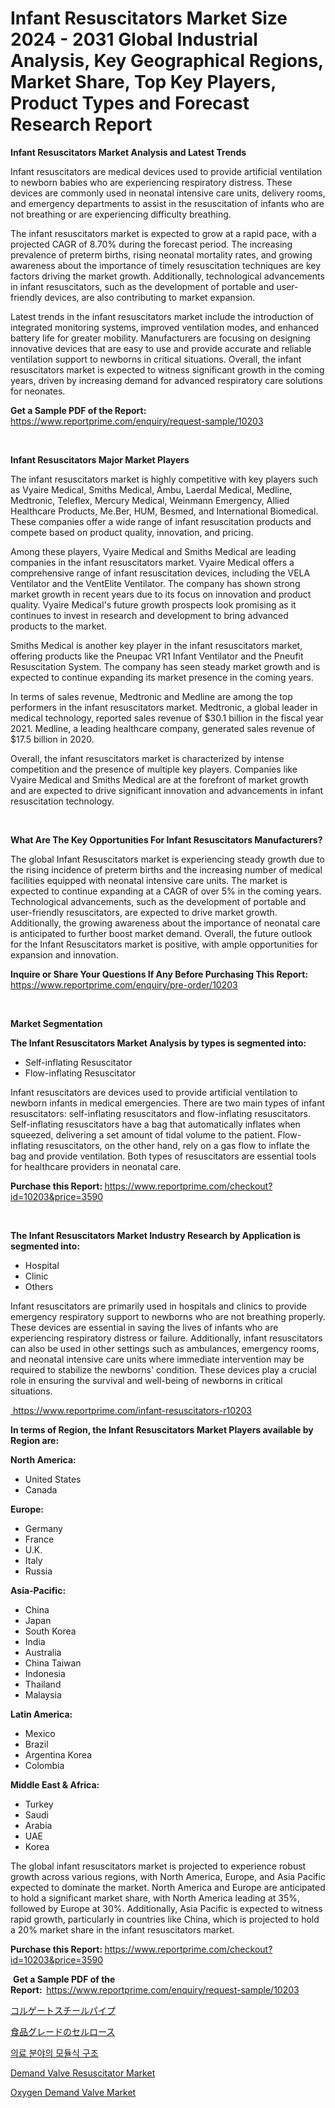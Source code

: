 <p><h1>Infant Resuscitators Market Size 2024 - 2031 Global Industrial Analysis, Key Geographical Regions, Market Share, Top Key Players, Product Types and Forecast Research Report</h1></p><p><strong>Infant Resuscitators Market Analysis and Latest Trends</strong></p>
<p><p>Infant resuscitators are medical devices used to provide artificial ventilation to newborn babies who are experiencing respiratory distress. These devices are commonly used in neonatal intensive care units, delivery rooms, and emergency departments to assist in the resuscitation of infants who are not breathing or are experiencing difficulty breathing.</p><p>The infant resuscitators market is expected to grow at a rapid pace, with a projected CAGR of 8.70% during the forecast period. The increasing prevalence of preterm births, rising neonatal mortality rates, and growing awareness about the importance of timely resuscitation techniques are key factors driving the market growth. Additionally, technological advancements in infant resuscitators, such as the development of portable and user-friendly devices, are also contributing to market expansion.</p><p>Latest trends in the infant resuscitators market include the introduction of integrated monitoring systems, improved ventilation modes, and enhanced battery life for greater mobility. Manufacturers are focusing on designing innovative devices that are easy to use and provide accurate and reliable ventilation support to newborns in critical situations. Overall, the infant resuscitators market is expected to witness significant growth in the coming years, driven by increasing demand for advanced respiratory care solutions for neonates.</p></p>
<p><strong>Get a Sample PDF of the Report:&nbsp;</strong> <a href="https://www.reportprime.com/enquiry/request-sample/10203">https://www.reportprime.com/enquiry/request-sample/10203</a></p>
<p>&nbsp;</p>
<p><strong>Infant Resuscitators Major Market Players</strong></p>
<p><p>The infant resuscitators market is highly competitive with key players such as Vyaire Medical, Smiths Medical, Ambu, Laerdal Medical, Medline, Medtronic, Teleflex, Mercury Medical, Weinmann Emergency, Allied Healthcare Products, Me.Ber, HUM, Besmed, and International Biomedical. These companies offer a wide range of infant resuscitation products and compete based on product quality, innovation, and pricing.</p><p>Among these players, Vyaire Medical and Smiths Medical are leading companies in the infant resuscitators market. Vyaire Medical offers a comprehensive range of infant resuscitation devices, including the VELA Ventilator and the VentElite Ventilator. The company has shown strong market growth in recent years due to its focus on innovation and product quality. Vyaire Medical's future growth prospects look promising as it continues to invest in research and development to bring advanced products to the market.</p><p>Smiths Medical is another key player in the infant resuscitators market, offering products like the Pneupac VR1 Infant Ventilator and the Pneufit Resuscitation System. The company has seen steady market growth and is expected to continue expanding its market presence in the coming years.</p><p>In terms of sales revenue, Medtronic and Medline are among the top performers in the infant resuscitators market. Medtronic, a global leader in medical technology, reported sales revenue of $30.1 billion in the fiscal year 2021. Medline, a leading healthcare company, generated sales revenue of $17.5 billion in 2020.</p><p>Overall, the infant resuscitators market is characterized by intense competition and the presence of multiple key players. Companies like Vyaire Medical and Smiths Medical are at the forefront of market growth and are expected to drive significant innovation and advancements in infant resuscitation technology.</p></p>
<p>&nbsp;</p>
<p><strong>What Are The Key Opportunities For Infant Resuscitators Manufacturers?</strong></p>
<p><p>The global Infant Resuscitators market is experiencing steady growth due to the rising incidence of preterm births and the increasing number of medical facilities equipped with neonatal intensive care units. The market is expected to continue expanding at a CAGR of over 5% in the coming years. Technological advancements, such as the development of portable and user-friendly resuscitators, are expected to drive market growth. Additionally, the growing awareness about the importance of neonatal care is anticipated to further boost market demand. Overall, the future outlook for the Infant Resuscitators market is positive, with ample opportunities for expansion and innovation.</p></p>
<p><strong>Inquire or Share Your Questions If Any Before Purchasing This Report:</strong> <a href="https://www.reportprime.com/enquiry/pre-order/10203">https://www.reportprime.com/enquiry/pre-order/10203</a></p>
<p>&nbsp;</p>
<p><strong>Market Segmentation</strong></p>
<p><strong>The Infant Resuscitators Market Analysis by types is segmented into:</strong></p>
<p><ul><li>Self-inflating Resuscitator</li><li>Flow-inflating Resuscitator</li></ul></p>
<p><p>Infant resuscitators are devices used to provide artificial ventilation to newborn infants in medical emergencies. There are two main types of infant resuscitators: self-inflating resuscitators and flow-inflating resuscitators. Self-inflating resuscitators have a bag that automatically inflates when squeezed, delivering a set amount of tidal volume to the patient. Flow-inflating resuscitators, on the other hand, rely on a gas flow to inflate the bag and provide ventilation. Both types of resuscitators are essential tools for healthcare providers in neonatal care.</p></p>
<p><strong>Purchase this Report:&nbsp;</strong><a href="https://www.reportprime.com/checkout?id=10203&price=3590">https://www.reportprime.com/checkout?id=10203&price=3590</a></p>
<p>&nbsp;</p>
<p><strong>The Infant Resuscitators Market Industry Research by Application is segmented into:</strong></p>
<p><ul><li>Hospital</li><li>Clinic</li><li>Others</li></ul></p>
<p><p>Infant resuscitators are primarily used in hospitals and clinics to provide emergency respiratory support to newborns who are not breathing properly. These devices are essential in saving the lives of infants who are experiencing respiratory distress or failure. Additionally, infant resuscitators can also be used in other settings such as ambulances, emergency rooms, and neonatal intensive care units where immediate intervention may be required to stabilize the newborns' condition. These devices play a crucial role in ensuring the survival and well-being of newborns in critical situations.</p></p>
<p><a href="https://www.reportprime.com/infant-resuscitators-r10203">&nbsp;https://www.reportprime.com/infant-resuscitators-r10203</a></p>
<p><strong>In terms of Region, the Infant Resuscitators Market Players available by Region are:</strong></p>
<p>
    <p> <strong> North America: </strong>
        <ul>
            <li>United States</li>
            <li>Canada</li>
        </ul>
        </p> 
    <p> <strong> Europe: </strong>
        <ul>
            <li>Germany</li>
            <li>France</li>
            <li>U.K.</li>
            <li>Italy</li>
            <li>Russia</li>
        </ul>
        </p> 
    <p> <strong> Asia-Pacific: </strong>
        <ul>
            <li>China</li>
            <li>Japan</li>
            <li>South Korea</li>
            <li>India</li>
            <li>Australia</li>
            <li>China Taiwan</li>
            <li>Indonesia</li>
            <li>Thailand</li>
            <li>Malaysia</li>
        </ul>
        </p> 
    <p> <strong> Latin America: </strong>
        <ul>
            <li>Mexico</li>
            <li>Brazil</li>
            <li>Argentina Korea</li>
            <li>Colombia</li>
        </ul>
        </p> 
    <p> <strong> Middle East & Africa: </strong>
        <ul>
            <li>Turkey</li>
            <li>Saudi</li>
            <li>Arabia</li>
            <li>UAE</li>
            <li>Korea</li>
        </ul>
    </p>
    </p>
<p><p>The global infant resuscitators market is projected to experience robust growth across various regions, with North America, Europe, and Asia Pacific expected to dominate the market. North America and Europe are anticipated to hold a significant market share, with North America leading at 35%, followed by Europe at 30%. Additionally, Asia Pacific is expected to witness rapid growth, particularly in countries like China, which is projected to hold a 20% market share in the infant resuscitators market.</p></p>
<p><strong>Purchase this Report: </strong><a href="https://www.reportprime.com/checkout?id=10203&price=3590">https://www.reportprime.com/checkout?id=10203&price=3590</a></p>
<p>&nbsp;<strong>Get a Sample PDF of the Report:&nbsp;&nbsp;</strong><a href="https://www.reportprime.com/enquiry/request-sample/10203">https://www.reportprime.com/enquiry/request-sample/10203</a></p>
<p><strong></strong></p>
<p><p><a href="https://medium.com/@roxanenader1/%E6%AE%B5%E3%83%9C%E3%83%BC%E3%83%AB%E8%A3%BD%E9%8B%BC%E3%83%91%E3%82%A4%E3%83%97%E5%B8%82%E5%A0%B4%E8%AA%BF%E6%9F%BB%E3%83%AC%E3%83%9D%E3%83%BC%E3%83%88-%E5%B8%82%E5%A0%B4%E4%BA%88%E6%B8%AC%E3%81%A8%E6%88%90%E9%95%B7%E8%A6%8B%E9%80%9A%E3%81%97-2024%E5%B9%B4%E3%81%8B%E3%82%892031%E5%B9%B4%E3%81%BE%E3%81%A7%E3%81%AE%E5%AE%89%E5%AE%9A%E3%81%97%E3%81%9F%E5%B9%B4%E9%96%93%E6%88%90%E9%95%B7%E7%8E%87-cagr-8-5-c92e417ce965">コルゲートスチールパイプ</a></p><p><a href="https://github.com/DayanaRunolfsdottir/Market-Research-Report-List-1/blob/main/217671895215.md">食品グレードのセルロース</a></p><p><a href="https://medium.com/@snake68678/2024%EB%85%84%EB%B6%80%ED%84%B0-2031%EB%85%84%EA%B9%8C%EC%A7%80-14-4-%EC%9D%98-cagr%EB%A1%9C-%ED%99%95%EB%8C%80%EB%90%98%EA%B3%A0-%EC%9E%88%EB%8A%94-%EC%9D%98%EB%A3%8C-%EC%8B%9C%EC%9E%A5-%EB%AA%A8%EB%93%88%EB%9F%AC-%EA%B1%B4%EC%B6%95%EC%97%90-%EB%8C%80%ED%95%9C-%ED%86%B5%EC%B0%B0%EB%A0%A5-abdf553f4be1">의료 분야의 모듈식 구조</a></p><p><a href="https://github.com/guneycigdem35/Market-Research-Report-List-4/blob/main/demand-valve-resuscitator-market.md">Demand Valve Resuscitator Market</a></p><p><a href="https://github.com/Paul14Anderson63/Market-Research-Report-List-5/blob/main/oxygen-demand-valve-market.md">Oxygen Demand Valve Market</a></p></p>